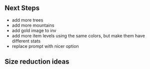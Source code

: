 ## Next Steps

- add more trees
- add more mountains
- add gold image to inv
- add more item levels using the same colors, but make them have different stats
- replace prompt with nicer option

## Size reduction ideas
